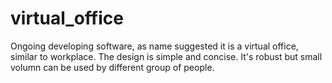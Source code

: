 # virtual_office
Ongoing developing software, as name suggested it is a virtual office, similar to workplace. The design is simple and concise. It's robust but small volumn can be used by different group of people.
